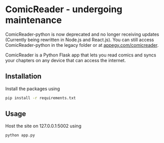 # ComicReader - undergoing maintenance

ComicReader-python is now deprecated and no longer receiving updates (Currently being rewritten in Node.js and React.js). You can still access ComicReader-python in the legacy folder or at [appegy.com/comicreader](https://www.appegy.com/comicreader).

ComicReader is a Python Flask app that lets you read comics and syncs your chapters on any device that can access the internet.

## Installation

Install the packages using

```bash
pip install -r requirements.txt
```

## Usage

Host the site on 127.0.0.1:5002 using
```bash
python app.py
```
